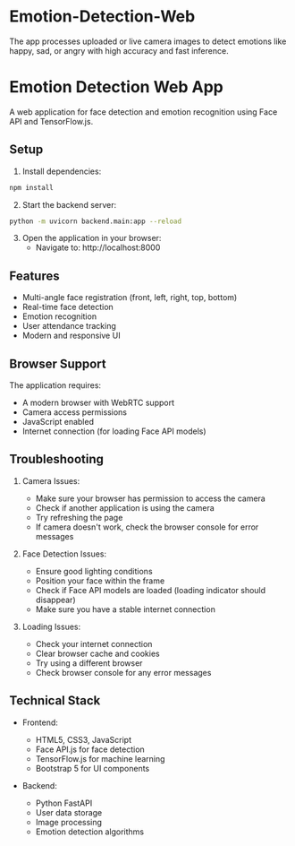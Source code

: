 # Emotion-Detection-Web
The app processes uploaded or live camera images to detect emotions like happy, sad, or angry with high accuracy and fast inference.
# Emotion Detection Web App

A web application for face detection and emotion recognition using Face API and TensorFlow.js.

## Setup

1. Install dependencies:
```bash
npm install
```

2. Start the backend server:
```bash
python -m uvicorn backend.main:app --reload
```

3. Open the application in your browser:
   - Navigate to: http://localhost:8000

## Features

- Multi-angle face registration (front, left, right, top, bottom)
- Real-time face detection
- Emotion recognition
- User attendance tracking
- Modern and responsive UI

## Browser Support

The application requires:
- A modern browser with WebRTC support
- Camera access permissions
- JavaScript enabled
- Internet connection (for loading Face API models)

## Troubleshooting

1. Camera Issues:
   - Make sure your browser has permission to access the camera
   - Check if another application is using the camera
   - Try refreshing the page
   - If camera doesn't work, check the browser console for error messages

2. Face Detection Issues:
   - Ensure good lighting conditions
   - Position your face within the frame
   - Check if Face API models are loaded (loading indicator should disappear)
   - Make sure you have a stable internet connection

3. Loading Issues:
   - Check your internet connection
   - Clear browser cache and cookies
   - Try using a different browser
   - Check browser console for any error messages

## Technical Stack

- Frontend:
  - HTML5, CSS3, JavaScript
  - Face API.js for face detection
  - TensorFlow.js for machine learning
  - Bootstrap 5 for UI components

- Backend:
  - Python FastAPI
  - User data storage
  - Image processing
  - Emotion detection algorithms

